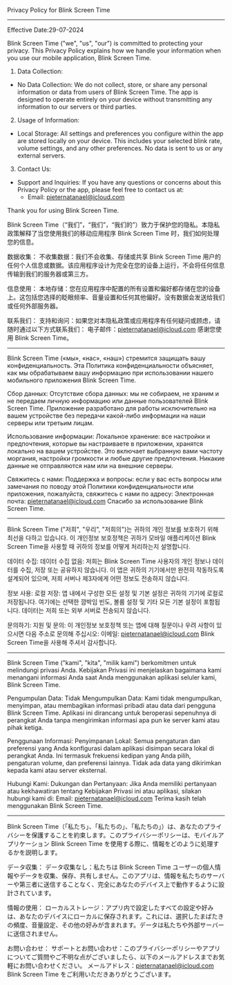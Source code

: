 Privacy Policy for Blink Screen Time

---

Effective Date:29-07-2024

Blink Screen Time ("we", "us", "our") is committed to protecting your privacy. This Privacy Policy explains how we handle your information when you use our mobile application, Blink Screen Time.

1. Data Collection:

- No Data Collection: We do not collect, store, or share any personal information or data from users of Blink Screen Time. The app is designed to operate entirely on your device without transmitting any information to our servers or third parties.

2. Usage of Information:

- Local Storage: All settings and preferences you configure within the app are stored locally on your device. This includes your selected blink rate, volume settings, and any other preferences. No data is sent to us or any external servers.

3. Contact Us:

- Support and Inquiries: If you have any questions or concerns about this Privacy Policy or the app, please feel free to contact us at:
  - Email: pieternatanael@icloud.com


Thank you for using Blink Screen Time.

Blink Screen Time（“我们”，“我们”，“我们的”）致力于保护您的隐私。本隐私政策解释了当您使用我们的移动应用程序 Blink Screen Time 时，我们如何处理您的信息。

数据收集：
不收集数据：我们不会收集、存储或共享 Blink Screen Time 用户的任何个人信息或数据。该应用程序设计为完全在您的设备上运行，不会将任何信息传输到我们的服务器或第三方。

信息使用：
本地存储：您在应用程序中配置的所有设置和偏好都存储在您的设备上。这包括您选择的眨眼频率、音量设置和任何其他偏好。没有数据会发送给我们或任何外部服务器。

联系我们：
支持和询问：如果您对本隐私政策或应用程序有任何疑问或顾虑，请随时通过以下方式联系我们：
电子邮件：pieternatanael@icloud.com
感谢您使用 Blink Screen Time。


--------


Blink Screen Time («мы», «нас», «наш») стремится защищать вашу конфиденциальность. Эта Политика конфиденциальности объясняет, как мы обрабатываем вашу информацию при использовании нашего мобильного приложения Blink Screen Time.

Сбор данных:
Отсутствие сбора данных: мы не собираем, не храним и не передаем личную информацию или данные пользователей Blink Screen Time. Приложение разработано для работы исключительно на вашем устройстве без передачи какой-либо информации на наши серверы или третьим лицам.

Использование информации:
Локальное хранение: все настройки и предпочтения, которые вы настраиваете в приложении, хранятся локально на вашем устройстве. Это включает выбранную вами частоту моргания, настройки громкости и любые другие предпочтения. Никакие данные не отправляются нам или на внешние серверы.

Свяжитесь с нами:
Поддержка и вопросы: если у вас есть вопросы или замечания по поводу этой Политики конфиденциальности или приложения, пожалуйста, свяжитесь с нами по адресу:
Электронная почта: pieternatanael@icloud.com
Спасибо за использование Blink Screen Time.



-------


Blink Screen Time ("저희", "우리", "저희의")는 귀하의 개인 정보를 보호하기 위해 최선을 다하고 있습니다. 이 개인정보 보호정책은 귀하가 모바일 애플리케이션 Blink Screen Time을 사용할 때 귀하의 정보를 어떻게 처리하는지 설명합니다.

데이터 수집:
데이터 수집 없음: 저희는 Blink Screen Time 사용자의 개인 정보나 데이터를 수집, 저장 또는 공유하지 않습니다. 이 앱은 귀하의 기기에서만 완전히 작동하도록 설계되어 있으며, 저희 서버나 제3자에게 어떤 정보도 전송하지 않습니다.

정보 사용:
로컬 저장: 앱 내에서 구성한 모든 설정 및 기본 설정은 귀하의 기기에 로컬로 저장됩니다. 여기에는 선택한 깜박임 빈도, 볼륨 설정 및 기타 모든 기본 설정이 포함됩니다. 데이터는 저희 또는 외부 서버로 전송되지 않습니다.

문의하기:
지원 및 문의: 이 개인정보 보호정책 또는 앱에 대해 질문이나 우려 사항이 있으시면 다음 주소로 문의해 주십시오:
이메일: pieternatanael@icloud.com
Blink Screen Time을 사용해 주셔서 감사합니다.




--------


Blink Screen Time ("kami", "kita", "milik kami") berkomitmen untuk melindungi privasi Anda. Kebijakan Privasi ini menjelaskan bagaimana kami menangani informasi Anda saat Anda menggunakan aplikasi seluler kami, Blink Screen Time.

Pengumpulan Data:
Tidak Mengumpulkan Data: Kami tidak mengumpulkan, menyimpan, atau membagikan informasi pribadi atau data dari pengguna Blink Screen Time. Aplikasi ini dirancang untuk beroperasi sepenuhnya di perangkat Anda tanpa mengirimkan informasi apa pun ke server kami atau pihak ketiga.

Penggunaan Informasi:
Penyimpanan Lokal: Semua pengaturan dan preferensi yang Anda konfigurasi dalam aplikasi disimpan secara lokal di perangkat Anda. Ini termasuk frekuensi kedipan yang Anda pilih, pengaturan volume, dan preferensi lainnya. Tidak ada data yang dikirimkan kepada kami atau server eksternal.

Hubungi Kami:
Dukungan dan Pertanyaan: Jika Anda memiliki pertanyaan atau kekhawatiran tentang Kebijakan Privasi ini atau aplikasi, silakan hubungi kami di:
Email: pieternatanael@icloud.com
Terima kasih telah menggunakan Blink Screen Time.




-------

Blink Screen Time（「私たち」、「私たちの」、「私たちの」）は、あなたのプライバシーを保護することを約束します。このプライバシーポリシーは、モバイルアプリケーション Blink Screen Time を使用する際に、情報をどのように処理するかを説明します。

データ収集：
データ収集なし：私たちは Blink Screen Time ユーザーの個人情報やデータを収集、保存、共有しません。このアプリは、情報を私たちのサーバーや第三者に送信することなく、完全にあなたのデバイス上で動作するように設計されています。

情報の使用：
ローカルストレージ：アプリ内で設定したすべての設定や好みは、あなたのデバイスにローカルに保存されます。これには、選択したまばたきの頻度、音量設定、その他の好みが含まれます。データは私たちや外部サーバーに送信されません。

お問い合わせ：
サポートとお問い合わせ：このプライバシーポリシーやアプリについてご質問やご不明な点がございましたら、以下のメールアドレスまでお気軽にお問い合わせください。
メールアドレス：pieternatanael@icloud.com
Blink Screen Time をご利用いただきありがとうございます。

